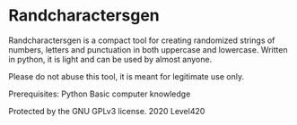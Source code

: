 # Randcharactersgen
Randcharactersgen is a compact tool for creating randomized strings of numbers, letters and punctuation in both uppercase and lowercase. Written in python, it is light and can be used by almost anyone. 

Please do not abuse this tool, it is meant for legitimate use only.

Prerequisites: 
Python
Basic computer knowledge

Protected by the GNU GPLv3 license. 
2020 Level420
